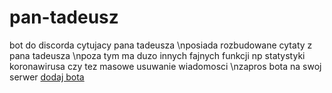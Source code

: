 # pan-tadeusz
bot do discorda cytujacy pana tadeusza
\nposiada rozbudowane cytaty z pana tadeusza
\npoza tym ma duzo innych fajnych funkcji np statystyki koronawirusa czy tez masowe usuwanie wiadomosci
\nzapros bota na swoj serwer
<a href="https://discord.com/oauth2/authorize?client_id=742416816806297670&scope=bot&permissions=8">dodaj bota</a>
